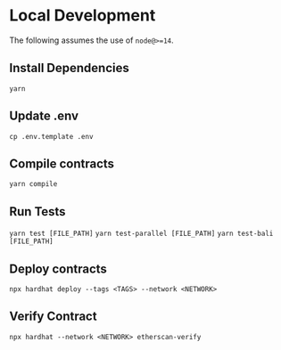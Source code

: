 # Local Development

The following assumes the use of `node@>=14`.

## Install Dependencies

`yarn`

## Update .env

`cp .env.template .env`

## Compile contracts

`yarn compile`

## Run Tests

`yarn test [FILE_PATH]`
`yarn test-parallel [FILE_PATH]`
`yarn test-bali [FILE_PATH]`

## Deploy contracts

`npx hardhat deploy --tags <TAGS> --network <NETWORK>`

## Verify Contract

`npx hardhat --network <NETWORK> etherscan-verify`
